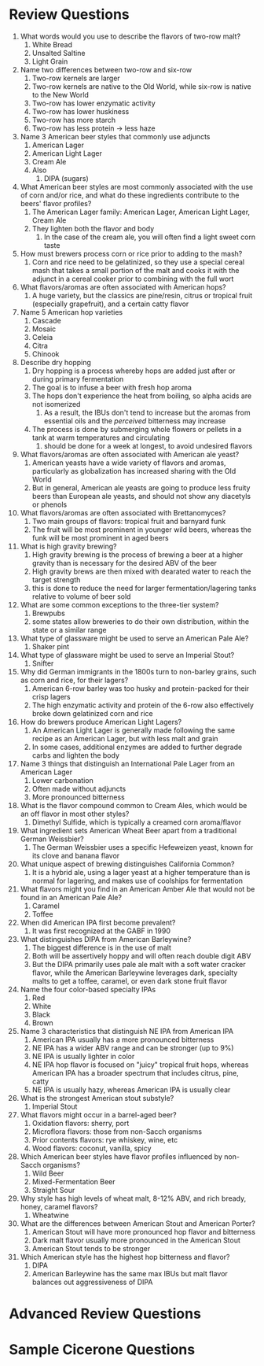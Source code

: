 # Review Questions

1. What words would you use to describe the flavors of two-row malt?
	1. White Bread
	2. Unsalted Saltine
	3. Light Grain
2. Name two differences between two-row and six-row
	1. Two-row kernels are larger
	2. Two-row kernels are native to the Old World, while six-row is native to the New World
	3. Two-row has lower enzymatic activity
	4. Two-row has lower huskiness
	5. Two-row has more starch
	6. Two-row has less protein -> less haze
3. Name 3 American beer styles that commonly use adjuncts
	1. American Lager
	2. American Light Lager
	3. Cream Ale
	4. Also
		1. DIPA (sugars)
4. What American beer styles are most commonly associated with the use of corn and/or rice, and what do these ingredients contribute to the beers' flavor profiles?
	1. The American Lager family: American Lager, American Light Lager, Cream Ale
	2. They lighten both the flavor and body
		1. In the case of the cream ale, you will often find a light sweet corn taste
5. How must brewers process corn or rice prior to adding to the mash?
	1. Corn and rice need to be gelatinized, so they use a special cereal mash that takes a small portion of the malt and cooks it with the adjunct in a cereal cooker prior to combining with the full wort
6. What flavors/aromas are often associated with American hops?
	1. A huge variety, but the classics are pine/resin, citrus or tropical fruit (especially grapefruit), and a certain catty flavor
7. Name 5 American hop varieties
	1. Cascade
	2. Mosaic
	3. Celeia
	4. Citra
	5. Chinook
8. Describe dry hopping
	1. Dry hopping is a process whereby hops are added just after or during primary fermentation
	2. The goal is to infuse a beer with fresh hop aroma
	3. The hops don't experience the heat from boiling, so alpha acids are not isomerized
		1. As a result, the IBUs don't tend to increase but the aromas from essential oils and the *perceived* bitterness may increase
	4. The process is done by submerging whole flowers or pellets in a tank at warm temperatures and circulating 
		1. should be done for a week at longest, to avoid undesired flavors
9. What flavors/aromas are often associated with American ale yeast?
	1. American yeasts have a wide variety of flavors and aromas, particularly as globalization has increased sharing with the Old World
	2. But in general, American ale yeasts are going to produce less fruity beers than European ale yeasts, and should not show any diacetyls or phenols
10. What flavors/aromas are often associated with Brettanomyces?
	1. Two main groups of flavors: tropical fruit and barnyard funk
	2. The fruit will be most prominent in younger wild beers, whereas the funk will be most prominent in aged beers
11. What is high gravity brewing?
	1. High gravity brewing is the process of brewing a beer at a higher gravity than is necessary for the desired ABV of the beer
	2. High gravity brews are then mixed with dearated water to reach the target strength
	3. this is done to reduce the need for larger fermentation/lagering tanks relative to volume of beer sold
12. What are some common exceptions to the three-tier system?
	1. Brewpubs
	2. some states allow breweries to do their own distribution, within the state or a similar range
13. What type of glassware might be used to serve an American Pale Ale?
	1. Shaker pint
14. What type of glassware might be used to serve an Imperial Stout?
	1. Snifter
15. Why did German immigrants in the 1800s turn to non-barley grains, such as corn and rice, for their lagers?
	1. American 6-row barley was too husky and protein-packed for their crisp lagers
	2. The high enzymatic activity and protein of the 6-row also effectively broke down gelatinized corn and rice
16. How do brewers produce American Light Lagers?
	1. An American Light Lager is generally made following the same recipe as an American Lager, but with less malt and grain
	2. In some cases, additional enzymes are added to further degrade carbs and lighten the body
17. Name 3 things that distinguish an International Pale Lager from an American Lager
	1. Lower carbonation
	2. Often made without adjuncts
	3. More pronounced bitterness
18. What is the flavor compound common to Cream Ales, which would be an off flavor in most other styles?
	1. Dimethyl Sulfide, which is typically a creamed corn aroma/flavor
19. What ingredient sets American Wheat Beer apart from a traditional German Weissbier?
	1. The German Weissbier uses a specific Hefeweizen yeast, known for its clove and banana flavor
20. What unique aspect of brewing distinguishes California Common?
	1. It is a hybrid ale, using a lager yeast at a higher temperature than is normal for lagering, and makes use of coolships for fermentation
21. What flavors might you find in an American Amber Ale that would not be found in an American Pale Ale?
	1. Caramel
	2. Toffee
22. When did American IPA first become prevalent?
	1. It was first recognized at the GABF in 1990
23. What distinguishes DIPA from American Barleywine?
	1. The biggest difference is in the use of malt
	2. Both will be assertively hoppy and will often reach double digit ABV
	3. But the DIPA primarily uses pale ale malt with a soft water cracker flavor, while the American Barleywine leverages dark, specialty malts to get a toffee, caramel, or even dark stone fruit flavor
24. Name the four color-based specialty IPAs
	1. Red
	2. White
	3. Black
	4. Brown
25. Name 3 characteristics that distinguish NE IPA from American IPA
	1. American IPA usually has a more pronounced bitterness
	2. NE IPA has a wider ABV range and can be stronger (up to 9%)
	3. NE IPA is usually lighter in color
	4. NE IPA hop flavor is focused on "juicy" tropical fruit hops, whereas American IPA has a broader spectrum that includes citrus, pine, catty
	5. NE IPA is usually hazy, whereas American IPA is usually clear
26. What is the strongest American stout substyle?
	1. Imperial Stout
27. What flavors might occur in a barrel-aged beer?
	1. Oxidation flavors: sherry, port
	2. Microflora flavors: those from non-Sacch organisms
	3. Prior contents flavors: rye whiskey, wine, etc
	4. Wood flavors: coconut, vanilla, spicy
28. Which American beer styles have flavor profiles influenced by non-Sacch organisms?
	1. Wild Beer
	2. Mixed-Fermentation Beer
	3. Straight Sour
29. Why style has high levels of wheat malt, 8-12% ABV, and rich bready, honey, caramel flavors?
	1. Wheatwine
30. What are the differences between American Stout and American Porter?
	1. American Stout will have more pronounced hop flavor and bitterness
	2. Dark malt flavor usually more pronounced in the American Stout
	3. American Stout tends to be stronger
31. Which American style has the highest hop bitterness and flavor?
	1. DIPA
	2. American Barleywine has the same max IBUs but malt flavor balances out aggressiveness of DIPA

# Advanced Review Questions

# Sample Cicerone Questions
